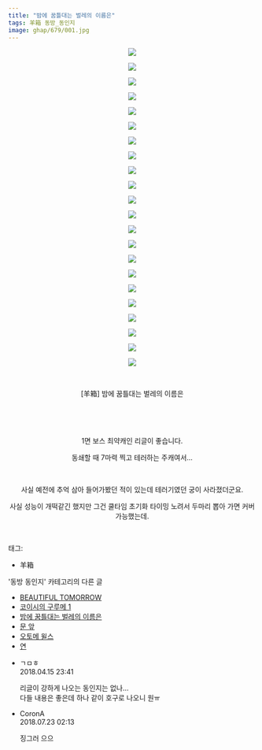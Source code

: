 ```yaml
---
title: "밤에 꿈틀대는 벌레의 이름은"
tags: 羊箱 동방_동인지
image: ghap/679/001.jpg
---
```

<div class="article">
<p style="text-align: center; clear: none; float: none;"><img src="{{ site.nasurl }}/ghap/679/001.jpg"/></p>
<p style="text-align: center; clear: none; float: none;"><img src="{{ site.nasurl }}/ghap/679/002.jpg"/></p>
<p style="text-align: center; clear: none; float: none;"><img src="{{ site.nasurl }}/ghap/679/003.jpg"/></p>
<p style="text-align: center; clear: none; float: none;"><img src="{{ site.nasurl }}/ghap/679/004.jpg"/></p>
<p style="text-align: center; clear: none; float: none;"><img src="{{ site.nasurl }}/ghap/679/005.jpg"/></p>
<p style="text-align: center; clear: none; float: none;"><img src="{{ site.nasurl }}/ghap/679/006.jpg"/></p>
<p style="text-align: center; clear: none; float: none;"><img src="{{ site.nasurl }}/ghap/679/007.jpg"/></p>
<p style="text-align: center; clear: none; float: none;"><img src="{{ site.nasurl }}/ghap/679/008.jpg"/></p>
<p style="text-align: center; clear: none; float: none;"><img src="{{ site.nasurl }}/ghap/679/009.jpg"/></p>
<p style="text-align: center; clear: none; float: none;"><img src="{{ site.nasurl }}/ghap/679/010.jpg"/></p>
<p style="text-align: center; clear: none; float: none;"><img src="{{ site.nasurl }}/ghap/679/011.jpg"/></p>
<p style="text-align: center; clear: none; float: none;"><img src="{{ site.nasurl }}/ghap/679/012.jpg"/></p>
<p style="text-align: center; clear: none; float: none;"><img src="{{ site.nasurl }}/ghap/679/013.jpg"/></p>
<p style="text-align: center; clear: none; float: none;"><img src="{{ site.nasurl }}/ghap/679/014.jpg"/></p>
<p style="text-align: center; clear: none; float: none;"><img src="{{ site.nasurl }}/ghap/679/015.jpg"/></p>
<p style="text-align: center; clear: none; float: none;"><img src="{{ site.nasurl }}/ghap/679/016.jpg"/></p>
<p style="text-align: center; clear: none; float: none;"><img src="{{ site.nasurl }}/ghap/679/017.jpg"/></p>
<p style="text-align: center; clear: none; float: none;"><img src="{{ site.nasurl }}/ghap/679/018.jpg"/></p>
<p style="text-align: center; clear: none; float: none;"><img src="{{ site.nasurl }}/ghap/679/019.jpg"/></p>
<p style="text-align: center; clear: none; float: none;"><img src="{{ site.nasurl }}/ghap/679/020.jpg"/></p>
<p style="text-align: center; clear: none; float: none;"><img src="{{ site.nasurl }}/ghap/679/021.jpg"/></p>
<p style="text-align: center; clear: none; float: none;"><img src="{{ site.nasurl }}/ghap/679/022.jpg"/></p>
<p style="text-align: center; clear: none; float: none;"><br/></p>
<p style="text-align: center; clear: none; float: none;">[羊箱] 밤에 꿈틀대는 벌레의 이름은</p>
<p style="text-align: center; clear: none; float: none;"><br/></p>
<p style="text-align: center; clear: none; float: none;"><br/></p>
<p style="text-align: center; clear: none; float: none;">1면 보스 최약캐인 리글이 좋습니다.</p>
<p style="text-align: center; clear: none; float: none;">동쇄할 때 7마력 찍고 테러하는 주캐여서...</p>
<p style="text-align: center; clear: none; float: none;"><br/></p>
<p style="text-align: center; clear: none; float: none;">사실 예전에 추억 삼아 들어가봤던 적이 있는데 테러기였던 궁이 사라졌더군요.</p>
<p style="text-align: center; clear: none; float: none;">사실 성능이 개떡같긴 했지만 그건 쿨타임 초기화 타이밍 노려서 두마리 뽑아 가면 커버 가능했는데.</p>
<p><br/></p>
</div><div class="tagTrail">
<p>태그: </p>
<ul>
<li>羊箱</li>
</ul>
</div><div class="another">
<p>'동방 동인지' 카테고리의 다른 글</p>
<ul>
<li><a href="/2016-07-05-ghap_682">BEAUTIFUL TOMORROW</a></li>
<li><a href="/2016-07-05-ghap_680">코이시의 구루메 1</a></li>
<li><a href="/2016-07-05-ghap_679">밤에 꿈틀대는 벌레의 이름은</a></li>
<li><a href="/2016-07-05-ghap_678">문 앞</a></li>
<li><a href="/2016-07-05-ghap_676">오토메 윌스</a></li>
<li><a href="/2016-07-05-ghap_675">연</a></li>
</ul>
</div><div class="cb_module cb_fluid">
<div class="cb_wrt cb_profile">
<div class="comment">
<ul>
<li class="cb_thumb_off" id="comment15239486">
<div class="cb_comment_area">
<div class="cb_info_area">
<div class="cb_section">
<span class="cb_nick_name">ㄱㅁㅎ</span>
</div>
<div class="cb_section">
<span class="cb_date">2018.04.15 23:41 </span>
</div>
</div>
<div class="cb_dsc_comment">
<p class="cb_dsc">
											리글이 강하게 나오는 동인지는 없나...<br/>
다들 내용은 좋은데 하나 같이 호구로 나오니 원ㅠ
										</p>
</div>
</div></li>
<li class="cb_thumb_off" id="comment15291916">
<div class="cb_comment_area">
<div class="cb_info_area">
<div class="cb_section">
<span class="cb_nick_name">CoronA</span>
</div>
<div class="cb_section">
<span class="cb_date">2018.07.23 02:13 </span>
</div>
</div>
<div class="cb_dsc_comment">
<p class="cb_dsc">
											징그러 으으
										</p>
</div>
</div></li>
</ul>
</div>
</div><!-- commentList close -->
</div>